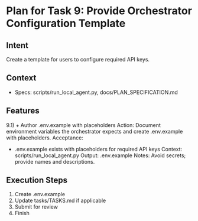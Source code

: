 # Plan for Task 9: Provide Orchestrator Configuration Template

## Intent
Create a template for users to configure required API keys.

## Context
- Specs: scripts/run_local_agent.py, docs/PLAN_SPECIFICATION.md

## Features
9.1) + Author .env.example with placeholders
   Action: Document environment variables the orchestrator expects and create .env.example with placeholders.
   Acceptance:
   - .env.example exists with placeholders for required API keys
   Context: scripts/run_local_agent.py
   Output: .env.example
   Notes: Avoid secrets; provide names and descriptions.

## Execution Steps
1) Create .env.example
2) Update tasks/TASKS.md if applicable
3) Submit for review
4) Finish
